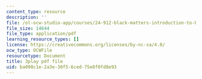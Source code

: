 ```yaml
---
content_type: resource
description: ''
file: /ol-ocw-studio-app/courses/24-912-black-matters-introduction-to-black-studies-spring-2017/ba090c1e2a3e30f56ced75e8f0fd8e93_WdQUiCPvcvw.pdf
file_size: 14644
file_type: application/pdf
learning_resource_types: []
license: https://creativecommons.org/licenses/by-nc-sa/4.0/
ocw_type: OCWFile
resourcetype: Document
title: 3play pdf file
uid: ba090c1e-2a3e-30f5-6ced-75e8f0fd8e93
---
```

